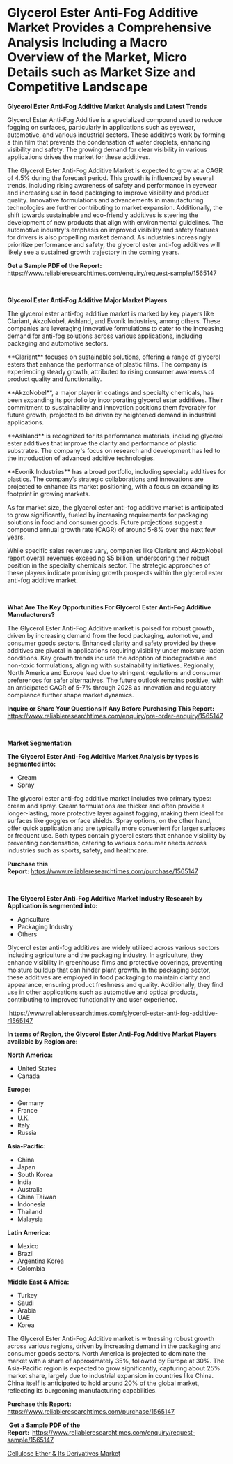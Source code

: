 <p><h1>Glycerol Ester Anti-Fog Additive Market Provides a Comprehensive Analysis Including a Macro Overview of the Market, Micro Details such as Market Size and Competitive Landscape</h1></p><p><strong>Glycerol Ester Anti-Fog Additive Market Analysis and Latest Trends</strong></p>
<p><p>Glycerol Ester Anti-Fog Additive is a specialized compound used to reduce fogging on surfaces, particularly in applications such as eyewear, automotive, and various industrial sectors. These additives work by forming a thin film that prevents the condensation of water droplets, enhancing visibility and safety. The growing demand for clear visibility in various applications drives the market for these additives.</p><p>The Glycerol Ester Anti-Fog Additive Market is expected to grow at a CAGR of 4.5% during the forecast period. This growth is influenced by several trends, including rising awareness of safety and performance in eyewear and increasing use in food packaging to improve visibility and product quality. Innovative formulations and advancements in manufacturing technologies are further contributing to market expansion. Additionally, the shift towards sustainable and eco-friendly additives is steering the development of new products that align with environmental guidelines. The automotive industry's emphasis on improved visibility and safety features for drivers is also propelling market demand. As industries increasingly prioritize performance and safety, the glycerol ester anti-fog additives will likely see a sustained growth trajectory in the coming years.</p></p>
<p><strong>Get a Sample PDF of the Report:&nbsp;</strong> <a href="https://www.reliableresearchtimes.com/enquiry/request-sample/1565147?utm_campaign=2175&utm_medium=2&utm_source=Github&utm_content=ia&utm_term=01022025&utm_id=glycerol-ester-anti-fog-additive">https://www.reliableresearchtimes.com/enquiry/request-sample/1565147</a></p>
<p>&nbsp;</p>
<p><strong>Glycerol Ester Anti-Fog Additive Major Market Players</strong></p>
<p><p>The glycerol ester anti-fog additive market is marked by key players like Clariant, AkzoNobel, Ashland, and Evonik Industries, among others. These companies are leveraging innovative formulations to cater to the increasing demand for anti-fog solutions across various applications, including packaging and automotive sectors.</p><p>**Clariant** focuses on sustainable solutions, offering a range of glycerol esters that enhance the performance of plastic films. The company is experiencing steady growth, attributed to rising consumer awareness of product quality and functionality. </p><p>**AkzoNobel**, a major player in coatings and specialty chemicals, has been expanding its portfolio by incorporating glycerol ester additives. Their commitment to sustainability and innovation positions them favorably for future growth, projected to be driven by heightened demand in industrial applications.</p><p>**Ashland** is recognized for its performance materials, including glycerol ester additives that improve the clarity and performance of plastic substrates. The company's focus on research and development has led to the introduction of advanced additive technologies.</p><p>**Evonik Industries** has a broad portfolio, including specialty additives for plastics. The company’s strategic collaborations and innovations are projected to enhance its market positioning, with a focus on expanding its footprint in growing markets.</p><p>As for market size, the glycerol ester anti-fog additive market is anticipated to grow significantly, fueled by increasing requirements for packaging solutions in food and consumer goods. Future projections suggest a compound annual growth rate (CAGR) of around 5-8% over the next few years.</p><p>While specific sales revenues vary, companies like Clariant and AkzoNobel report overall revenues exceeding $5 billion, underscoring their robust position in the specialty chemicals sector. The strategic approaches of these players indicate promising growth prospects within the glycerol ester anti-fog additive market.</p></p>
<p>&nbsp;</p>
<p><strong>What Are The Key Opportunities For Glycerol Ester Anti-Fog Additive Manufacturers?</strong></p>
<p><p>The Glycerol Ester Anti-Fog Additive market is poised for robust growth, driven by increasing demand from the food packaging, automotive, and consumer goods sectors. Enhanced clarity and safety provided by these additives are pivotal in applications requiring visibility under moisture-laden conditions. Key growth trends include the adoption of biodegradable and non-toxic formulations, aligning with sustainability initiatives. Regionally, North America and Europe lead due to stringent regulations and consumer preferences for safer alternatives. The future outlook remains positive, with an anticipated CAGR of 5-7% through 2028 as innovation and regulatory compliance further shape market dynamics.</p></p>
<p><strong>Inquire or Share Your Questions If Any Before Purchasing This Report:</strong> <a href="https://www.reliableresearchtimes.com/enquiry/pre-order-enquiry/1565147?utm_campaign=2175&utm_medium=2&utm_source=Github&utm_content=ia&utm_term=01022025&utm_id=glycerol-ester-anti-fog-additive">https://www.reliableresearchtimes.com/enquiry/pre-order-enquiry/1565147</a></p>
<p>&nbsp;</p>
<p><strong>Market Segmentation</strong></p>
<p><strong>The Glycerol Ester Anti-Fog Additive Market Analysis by types is segmented into:</strong></p>
<p><ul><li>Cream</li><li>Spray</li></ul></p>
<p><p>The glycerol ester anti-fog additive market includes two primary types: cream and spray. Cream formulations are thicker and often provide a longer-lasting, more protective layer against fogging, making them ideal for surfaces like goggles or face shields. Spray options, on the other hand, offer quick application and are typically more convenient for larger surfaces or frequent use. Both types contain glycerol esters that enhance visibility by preventing condensation, catering to various consumer needs across industries such as sports, safety, and healthcare.</p></p>
<p><strong>Purchase this Report:&nbsp;</strong><a href="https://www.reliableresearchtimes.com/purchase/1565147?utm_campaign=2175&utm_medium=2&utm_source=Github&utm_content=ia&utm_term=01022025&utm_id=glycerol-ester-anti-fog-additive">https://www.reliableresearchtimes.com/purchase/1565147</a></p>
<p>&nbsp;</p>
<p><strong>The Glycerol Ester Anti-Fog Additive Market Industry Research by Application is segmented into:</strong></p>
<p><ul><li>Agriculture</li><li>Packaging Industry</li><li>Others</li></ul></p>
<p><p>Glycerol ester anti-fog additives are widely utilized across various sectors including agriculture and the packaging industry. In agriculture, they enhance visibility in greenhouse films and protective coverings, preventing moisture buildup that can hinder plant growth. In the packaging sector, these additives are employed in food packaging to maintain clarity and appearance, ensuring product freshness and quality. Additionally, they find use in other applications such as automotive and optical products, contributing to improved functionality and user experience.</p></p>
<p><a href="https://www.reliableresearchtimes.com/glycerol-ester-anti-fog-additive-r1565147?utm_campaign=2175&utm_medium=2&utm_source=Github&utm_content=ia&utm_term=01022025&utm_id=glycerol-ester-anti-fog-additive">&nbsp;https://www.reliableresearchtimes.com/glycerol-ester-anti-fog-additive-r1565147</a></p>
<p><strong>In terms of Region, the Glycerol Ester Anti-Fog Additive Market Players available by Region are:</strong></p>
<p>
    <p> <strong> North America: </strong>
        <ul>
            <li>United States</li>
            <li>Canada</li>
        </ul>
        </p> 
    <p> <strong> Europe: </strong>
        <ul>
            <li>Germany</li>
            <li>France</li>
            <li>U.K.</li>
            <li>Italy</li>
            <li>Russia</li>
        </ul>
        </p> 
    <p> <strong> Asia-Pacific: </strong>
        <ul>
            <li>China</li>
            <li>Japan</li>
            <li>South Korea</li>
            <li>India</li>
            <li>Australia</li>
            <li>China Taiwan</li>
            <li>Indonesia</li>
            <li>Thailand</li>
            <li>Malaysia</li>
        </ul>
        </p> 
    <p> <strong> Latin America: </strong>
        <ul>
            <li>Mexico</li>
            <li>Brazil</li>
            <li>Argentina Korea</li>
            <li>Colombia</li>
        </ul>
        </p> 
    <p> <strong> Middle East & Africa: </strong>
        <ul>
            <li>Turkey</li>
            <li>Saudi</li>
            <li>Arabia</li>
            <li>UAE</li>
            <li>Korea</li>
        </ul>
    </p>
    </p>
<p><p>The Glycerol Ester Anti-Fog Additive market is witnessing robust growth across various regions, driven by increasing demand in the packaging and consumer goods sectors. North America is projected to dominate the market with a share of approximately 35%, followed by Europe at 30%. The Asia-Pacific region is expected to grow significantly, capturing about 25% market share, largely due to industrial expansion in countries like China. China itself is anticipated to hold around 20% of the global market, reflecting its burgeoning manufacturing capabilities.</p></p>
<p><strong>Purchase this Report: </strong><a href="https://www.reliableresearchtimes.com/purchase/1565147?utm_campaign=2175&utm_medium=2&utm_source=Github&utm_content=ia&utm_term=01022025&utm_id=glycerol-ester-anti-fog-additive">https://www.reliableresearchtimes.com/purchase/1565147</a></p>
<p>&nbsp;<strong>Get a Sample PDF of the Report:&nbsp;&nbsp;</strong><a href="https://www.reliableresearchtimes.com/enquiry/request-sample/1565147?utm_campaign=2175&utm_medium=2&utm_source=Github&utm_content=ia&utm_term=01022025&utm_id=glycerol-ester-anti-fog-additive">https://www.reliableresearchtimes.com/enquiry/request-sample/1565147</a></p>
<p><strong></strong></p>
<p><p><a href="https://github.com/jerhoskinson197676/Market-Research-Report-List-1/blob/main/cellulose-ether-its-derivatives-market.md?utm_campaign=2175&utm_medium=2&utm_source=Github&utm_content=ia&utm_term=01022025&utm_id=glycerol-ester-anti-fog-additive">Cellulose Ether & Its Derivatives Market</a></p></p>